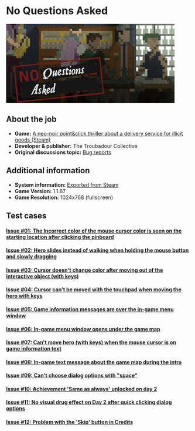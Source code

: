 # No Questions Asked

![NQA](/No_Questions_Asked/files/00.jpg)

## About the job
- **Game:** [A neo-noir point&click thriller about a delivery service for illicit goods (Steam)](https://store.steampowered.com/app/2259180/No_Questions_Asked/)
- **Developer & publisher:** The Troubadour Collective
- **Original discussions topic:** [Bug reports](https://steamcommunity.com/app/2259180/discussions/0/3767858179341905834/)

## Additional information
- **System information:** [Exported from Steam](/No_Questions_Asked/System_information.md)
- **Game Version:** 1.1.67
- **Game Resolution:** 1024x768 (fullscreen)

## Test cases
#### [Issue #01: The Incorrect color of the mouse cursor color is seen on the starting location after clicking the pinboard](01.md)

#### [Issue #02: Hero slides instead of walking when holding the mouse button and slowly dragging](02.md)

#### [Issue #03: Cursor doesn't change color after moving out of the interactive object (with keys)](03.md)

#### [Issue #04: Cursor can't be moved with the touchpad when moving the hero with keys](04.md)

#### [Issue #05: Game information messages are over the in-game menu window](05.md)

#### [Issue #06: In-game menu window opens under the game map](06.md)

#### [Issue #07: Can't move hero (with keys) when the mouse cursor is on game information text](07.md)

#### [Issue #08: In-game text message about the game map during the intro](08.md)

#### [Issue #09: Can't choose dialog options with "space"](09.md)

#### [Issue #10: Achievement 'Same as always' unlocked on day 2](10.md)

#### [Issue #11: No visual drug effect on Day 2 after quick clicking dialog options](11.md)

#### [Issue #12: Problem with the 'Skip' button in Credits](12.md)
